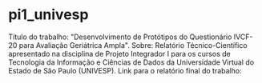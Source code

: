 # pi1_univesp
Título do trabalho: "Desenvolvimento de Protótipos do Questionário IVCF-20 para Avaliação Geriátrica Ampla".
Sobre: Relatório Técnico-Científico apresentado na disciplina de Projeto Integrador I para os cursos de Tecnologia da Informação e Ciências de Dados da Universidade Virtual do Estado de São Paulo (UNIVESP).
Link para o relatório final do trabalho: 